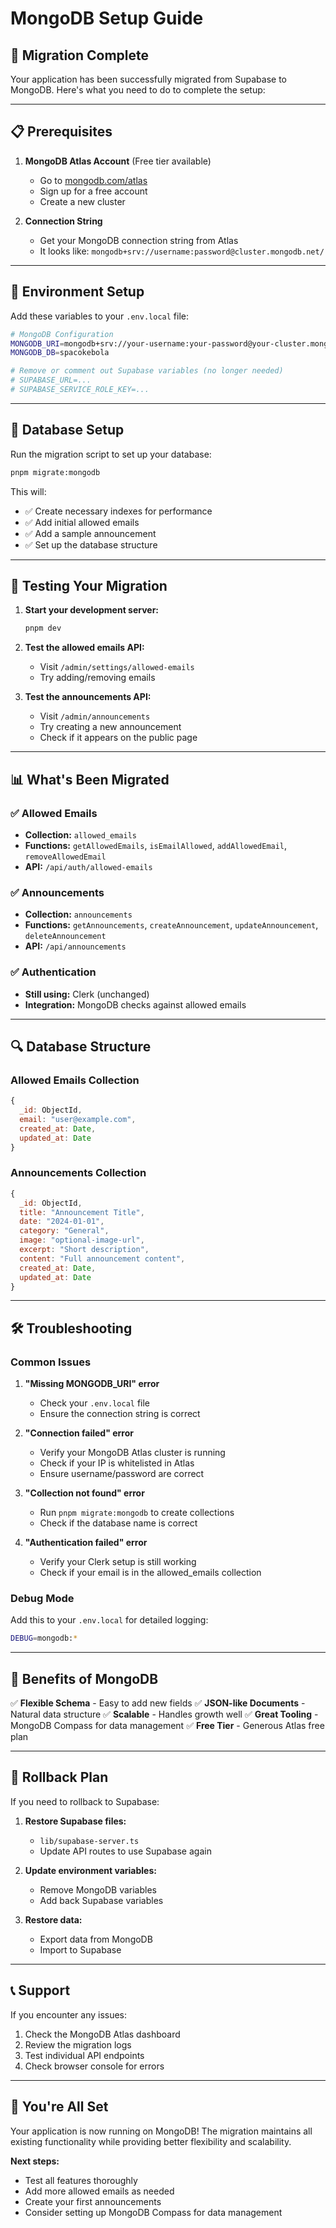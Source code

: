 # MongoDB Setup Guide

## 🎉 Migration Complete

Your application has been successfully migrated from Supabase to MongoDB. Here's what you need to do to complete the setup:

---

## 📋 Prerequisites

1. **MongoDB Atlas Account** (Free tier available)

   -  Go to [mongodb.com/atlas](https://mongodb.com/atlas)
   -  Sign up for a free account
   -  Create a new cluster

2. **Connection String**
   -  Get your MongoDB connection string from Atlas
   -  It looks like: `mongodb+srv://username:password@cluster.mongodb.net/`

---

## 🔧 Environment Setup

Add these variables to your `.env.local` file:

```bash
# MongoDB Configuration
MONGODB_URI=mongodb+srv://your-username:your-password@your-cluster.mongodb.net/
MONGODB_DB=spacokebola

# Remove or comment out Supabase variables (no longer needed)
# SUPABASE_URL=...
# SUPABASE_SERVICE_ROLE_KEY=...
```

---

## 🚀 Database Setup

Run the migration script to set up your database:

```bash
pnpm migrate:mongodb
```

This will:

-  ✅ Create necessary indexes for performance
-  ✅ Add initial allowed emails
-  ✅ Add a sample announcement
-  ✅ Set up the database structure

---

## 🧪 Testing Your Migration

1. **Start your development server:**

   ```bash
   pnpm dev
   ```

2. **Test the allowed emails API:**

   -  Visit `/admin/settings/allowed-emails`
   -  Try adding/removing emails

3. **Test the announcements API:**
   -  Visit `/admin/announcements`
   -  Try creating a new announcement
   -  Check if it appears on the public page

---

## 📊 What's Been Migrated

### ✅ Allowed Emails

-  **Collection:** `allowed_emails`
-  **Functions:** `getAllowedEmails`, `isEmailAllowed`, `addAllowedEmail`, `removeAllowedEmail`
-  **API:** `/api/auth/allowed-emails`

### ✅ Announcements

-  **Collection:** `announcements`
-  **Functions:** `getAnnouncements`, `createAnnouncement`, `updateAnnouncement`, `deleteAnnouncement`
-  **API:** `/api/announcements`

### ✅ Authentication

-  **Still using:** Clerk (unchanged)
-  **Integration:** MongoDB checks against allowed emails

---

## 🔍 Database Structure

### Allowed Emails Collection

```javascript
{
  _id: ObjectId,
  email: "user@example.com",
  created_at: Date,
  updated_at: Date
}
```

### Announcements Collection

```javascript
{
  _id: ObjectId,
  title: "Announcement Title",
  date: "2024-01-01",
  category: "General",
  image: "optional-image-url",
  excerpt: "Short description",
  content: "Full announcement content",
  created_at: Date,
  updated_at: Date
}
```

---

## 🛠️ Troubleshooting

### Common Issues

1. **"Missing MONGODB_URI" error**

   -  Check your `.env.local` file
   -  Ensure the connection string is correct

2. **"Connection failed" error**

   -  Verify your MongoDB Atlas cluster is running
   -  Check if your IP is whitelisted in Atlas
   -  Ensure username/password are correct

3. **"Collection not found" error**

   -  Run `pnpm migrate:mongodb` to create collections
   -  Check if the database name is correct

4. **"Authentication failed" error**
   -  Verify your Clerk setup is still working
   -  Check if your email is in the allowed_emails collection

### Debug Mode

Add this to your `.env.local` for detailed logging:

```bash
DEBUG=mongodb:*
```

---

## 🎯 Benefits of MongoDB

✅ **Flexible Schema** - Easy to add new fields
✅ **JSON-like Documents** - Natural data structure
✅ **Scalable** - Handles growth well
✅ **Great Tooling** - MongoDB Compass for data management
✅ **Free Tier** - Generous Atlas free plan

---

## 🔄 Rollback Plan

If you need to rollback to Supabase:

1. **Restore Supabase files:**

   -  `lib/supabase-server.ts`
   -  Update API routes to use Supabase again

2. **Update environment variables:**

   -  Remove MongoDB variables
   -  Add back Supabase variables

3. **Restore data:**
   -  Export data from MongoDB
   -  Import to Supabase

---

## 📞 Support

If you encounter any issues:

1. Check the MongoDB Atlas dashboard
2. Review the migration logs
3. Test individual API endpoints
4. Check browser console for errors

---

## 🎉 You're All Set

Your application is now running on MongoDB! The migration maintains all existing functionality while providing better flexibility and scalability.

**Next steps:**

-  Test all features thoroughly
-  Add more allowed emails as needed
-  Create your first announcements
-  Consider setting up MongoDB Compass for data management
